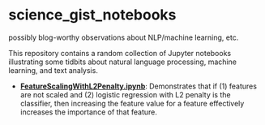 # science_gist_notebooks
possibly blog-worthy observations about NLP/machine learning, etc.


This repository contains a random collection of Jupyter notebooks illustrating some tidbits about natural language processing, machine learning, and text analysis.

- **[FeatureScalingWithL2Penalty.ipynb](FeatureScalingWithL2Penalty.ipynb)**: Demonstrates that if (1) features are not scaled and (2) logistic regression with L2 penalty is the classifier, then increasing the feature value for a feature effectively increases the importance of that feature.
